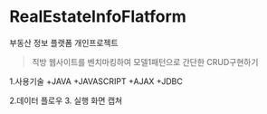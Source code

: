 # RealEstateInfoFlatform
부동산 정보 플랫폼 개인프로젝트
>직방 웹사이트를 벤치마킹하여 모델1패턴으로 간단한 CRUD구현하기

  1.사용기술
    +JAVA
    +JAVASCRIPT
    +AJAX
    +JDBC
  
  2.데이터 플로우
  3. 실행 화면 캡쳐
      
